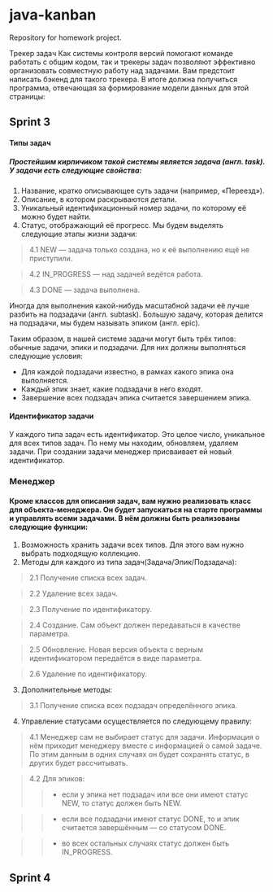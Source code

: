 # java-kanban
Repository for homework project.

Трекер задач
Как системы контроля версий помогают команде работать с общим кодом, так и трекеры задач позволяют эффективно организовать совместную работу над задачами. Вам предстоит написать бэкенд для такого трекера. В итоге должна получиться программа, отвечающая за формирование модели данных для этой страницы:

## Sprint 3
#### Типы задач
##### Простейшим кирпичиком такой системы является задача (англ. task). У задачи есть следующие свойства:
1. Название, кратко описывающее суть задачи (например, «Переезд»).
2. Описание, в котором раскрываются детали.
3. Уникальный идентификационный номер задачи, по которому её можно будет найти.
4. Статус, отображающий её прогресс. Мы будем выделять следующие этапы жизни задачи:

> 4.1 NEW — задача только создана, но к её выполнению ещё не приступили.

> 4.2 IN_PROGRESS — над задачей ведётся работа.

> 4.3 DONE — задача выполнена.

Иногда для выполнения какой-нибудь масштабной задачи её лучше разбить на подзадачи (англ. subtask). Большую задачу, которая делится на подзадачи, мы будем называть эпиком (англ. epic). 

Таким образом, в нашей системе задачи могут быть трёх типов: обычные задачи, эпики и подзадачи. Для них должны выполняться следующие условия:

* Для каждой подзадачи известно, в рамках какого эпика она выполняется.
* Каждый эпик знает, какие подзадачи в него входят.
* Завершение всех подзадач эпика считается завершением эпика.

#### Идентификатор задачи
У каждого типа задач есть идентификатор. Это целое число, уникальное для всех типов задач. По нему мы находим, обновляем, удаляем задачи. При создании задачи менеджер присваивает ей новый идентификатор.

### Менеджер
#### Кроме классов для описания задач, вам нужно реализовать класс для объекта-менеджера. Он будет запускаться на старте программы и управлять всеми задачами. В нём должны быть реализованы следующие функции:

1. Возможность хранить задачи всех типов. Для этого вам нужно выбрать подходящую коллекцию.
2. Методы для каждого из типа задач(Задача/Эпик/Подзадача):
> 2.1 Получение списка всех задач.

> 2.2 Удаление всех задач.

> 2.3 Получение по идентификатору.

> 2.4 Создание. Сам объект должен передаваться в качестве параметра.

> 2.5 Обновление. Новая версия объекта с верным идентификатором передаётся в виде параметра.

> 2.6 Удаление по идентификатору.

3. Дополнительные методы:
> 3.1 Получение списка всех подзадач определённого эпика.
4. Управление статусами осуществляется по следующему правилу:
> 4.1 Менеджер сам не выбирает статус для задачи. Информация о нём приходит менеджеру вместе с информацией о самой задаче. По этим данным в одних случаях он будет сохранять статус, в других будет рассчитывать.

> 4.2 Для эпиков:
>> * если у эпика нет подзадач или все они имеют статус NEW, то статус должен быть NEW.

>> * если все подзадачи имеют статус DONE, то и эпик считается завершённым — со статусом DONE.

>> * во всех остальных случаях статус должен быть IN_PROGRESS.

## Sprint 4
